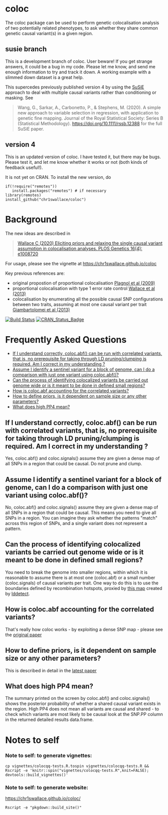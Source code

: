 coloc
=====



The coloc package can be used to perform genetic colocalisation
analysis of two potentially related phenotypes, to ask whether they
share common genetic causal variant(s) in a given region. 

## susie branch

This is a development branch of coloc.  User beware!  If you get strange answers, it could be a bug in my code.  Please let me know, and send me enough information to try and track it down.  A working example with a slimmed down dataset is a great help.

This supercedes previously published version 4 by using the [SuSiE](https://stephenslab.github.io/susieR/index.html) approach to deal with multiple causal variants rather than conditioning or masking.  See 
> Wang, G., Sarkar, A., Carbonetto, P., & Stephens, M. (2020). A simple new approach to variable selection in regression, with application to genetic fine mapping. Journal of the Royal Statistical Society: Series B (Statistical Methodology). https://doi.org/10.1111/rssb.12388
for the full SuSiE paper.   

## version 4

This is an updated version of coloc.  I have tested it, but there may be bugs. Please test it, and let me know whether it works or not (both kinds of feedback useful!).  

It is not yet on CRAN. To install the new version, do
```
if(!require("remotes"))
   install.packages("remotes") # if necessary
library(remotes)
install_github("chr1swallace/coloc")
```


# Background

The new ideas are described in 
> [Wallace C (2020) Eliciting priors and relaxing the single causal variant assumption in colocalisation analyses. PLOS Genetics 16(4): e1008720](https://doi.org/10.1371/journal.pgen.1008720)

For usage, please see the vignette at https://chr1swallace.github.io/coloc

Key previous references are:
- original propostion of proportional colocalisation [Plagnol et al (2009)](http://www.ncbi.nlm.nih.gov/pubmed/19039033)
- proportional colocalisation with type 1 error rate control [Wallace et al (2013)](http://onlinelibrary.wiley.com/doi/10.1002/gepi.21765/abstract)
- colocalisation by enumerating all the possible causal SNP configurations between two traits, assuming at most one causal variant per trait [Giambartolomei et al (2013)](http://journals.plos.org/plosgenetics/article?id=10.1371/journal.pgen.1004383)

[![Build Status](https://travis-ci.org/chr1swallace/coloc.svg?branch=master)](https://travis-ci.org/chr1swallace/coloc)
[![CRAN_Status_Badge](http://www.r-pkg.org/badges/version/coloc)](https://cran.r-project.org/package=coloc)


# Frequently Asked Questions

- [If I understand correctly, coloc.abf() can be run with correlated variants, that is, no prerequisite for taking through LD pruning/clumping is required. Am I correct in my understanding ?](#if-i-understand-correctly-colocabf-can-be-run-with-correlated-variants-that-is-no-prerequisite-for-taking-through-ld-pruningclumping-is-required-am-i-correct-in-my-understanding-)
- [Assume I identify a sentinel variant for a block of genome, can I do a comparison with just one variant using coloc.abf()?](#assume-i-identify-a-sentinel-variant-for-a-block-of-genome-can-i-do-a-comparison-with-just-one-variant-using-colocabf)
- [Can the process of identifying colocalized variants be carried out genome wide or is it meant to be done in defined small regions?](#can-the-process-of-identifying-colocalized-variants-be-carried-out-genome-wide-or-is-it-meant-to-be-done-in-defined-small-regions)
- [How is coloc.abf accounting for the correlated variants?](how-is-colocabf-accounting-for-the-correlated-variants)
- [How to define priors, is it dependent on sample size or any other parameters?](how-to-define-priors-is-it-dependent-on-sample-size-or-any-other-parameters)
- [What does high PP4 mean?](what-does-high-pp4-mean)

## If I understand correctly, coloc.abf() can be run with correlated variants, that is, no prerequisite for taking through LD pruning/clumping is required. Am I correct in my understanding ?

Yes, coloc.abf() and coloc.signals() assume they are given a dense map of all SNPs in a region that could be causal.   Do not prune and clump.

## Assume I identify a sentinel variant for a block of genome, can I do a comparison with just one variant using coloc.abf()?

No, coloc.abf() and coloc.signals() assume they are given a dense map of all SNPs in a region that could be causal. This means you need to give all SNPs in a region. You can imagine they ask whether the patterns "match" across this region of SNPs, and a single variant does not represent a pattern. 

## Can the process of identifying colocalized variants be carried out genome wide or is it meant to be done in defined small regions?

You need to break the genome into smaller regions, within which it is reasonable to assume there is at most one (coloc.abf) or a small number (coloc.signals) of causal variants per trait.  One way to do this is to use the boundaries defined by recombination hotspots, proxied by [this map](https://bitbucket.org/nygcresearch/ldetect-data/src/master/) created by [lddetect](https://academic.oup.com/bioinformatics/article/32/2/283/1743626).

## How is coloc.abf accounting for the correlated variants?

That's really how coloc works - by exploiting a dense SNP map - please see the [original paper](https://journals.plos.org/plosgenetics/article?id=10.1371/journal.pgen.1004383)

## How to define priors, is it dependent on sample size or any other parameters?

This is described in detail in the [latest paper](https://journals.plos.org/plosgenetics/article?id=10.1371/journal.pgen.1008720)

## What does high PP4 mean?

The summary printed on the screen by coloc.abf() and coloc.signals() shows the posterior probability of whether a shared causal variant exists in the region. High PP4 does not mean all variants are causal and shared - to check which variants are most likely to be causal look at the SNP.PP column in the returned detailed results data.frame.

# Notes to self

### Note to self: to generate vignettes:
```
cp vignettes/colocqq-tests.R.tospin vignettes/colocqq-tests.R && Rscript -e 'knitr::spin("vignettes/colocqq-tests.R",knit=FALSE); devtools::build_vignettes()'
```

### Note to self: to generate website:
https://chr1swallace.github.io/coloc/
```
Rscript -e "pkgdown::build_site()"
```
